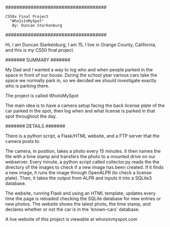 ####################################

	CS50x Final Project
	  "WhoIsInMySpot"
       By: Duncan Starkenburg

####################################

Hi, I am Duncan Starkenburg, I am 15, I live in Orange County, California, 
and this is my CS50 final project.


#######
SUMMARY
#######

My Dad and I wanted a way to log who and when people
parked in the space in front of our house. During the school
year various cars take the space we normally park in, so we
decided we should investigate exactly who is parking there.

The project is called WhoIsMySpot

The main idea is to have a camera setup facing the back license
plate of the car parked in the spot, then log when and what license
is parked in that spot throughout the day.

#######
DETAILS
#######

There is a python script, a Flask/HTML website, and a FTP server that the
camera posts to. 

The camera, in position, takes a photo every 15 minutes. It then names the file with a time stamp and
transfers the photo to a mounted drive on our webserver. Every minute, a python script called collector.py
reads the the directory of the images to check if a new image has been created. If it finds a new image, it
runs the image through OpenALPR (to check a license plate). Then, it takes the output from ALPR and inputs it into
a SQLite3 database. 

The website, running Flask and using an HTML template, updates every time the page is reloaded checking the SQLite
database for new entries or new photos. The website shows the latest photo, the time stamp, and declares whether or
not the car is in the 'known-cars' database.

A live website of this project is viewable at whoisinmyspot.com
